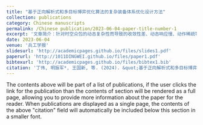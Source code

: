 ```yaml
---
title: "基于正向解析式和多目标博弈优化算法的复杂装备体系优化设计方法"
collection: publications
category: Chinese manuscripts
permalink: /Chinese publication/2023-06-04-paper-title-number-1
excerpt: '文章简介：针对时空众包的动态复杂性而导致的收敛性差、动态响应慢、动作稀疏等问题，提出了一种基于无效动作掩蔽的改进近端策略优化IAM-IPPO算法，用于时空众包体系的智能设计，实现端到端的模型训练和动态方案输出。'
date: 2023-06-04
venue: '兵工学报'
slidesurl: 'http://academicpages.github.io/files/slides1.pdf'
paperurl: 'http://1011DINGWEI.github.io/files/paper1.pdf'
bibtexurl: 'http://academicpages.github.io/files/bibtex1.bib'
citation: '丁伟, 明振军*, 王国新, 等. (2024). &quot;基于正向解析式和多目标博弈优化算法的复杂装备体系优化设计方法.&quot; <i>兵工学报</i>. 45(06): 1974-1990.'
---
```

The contents above will be part of a list of publications, if the user clicks the link for the publication than the contents of section will be rendered as a full page, allowing you to provide more information about the paper for the reader. When publications are displayed as a single page, the contents of the above "citation" field will automatically be included below this section in a smaller font.

